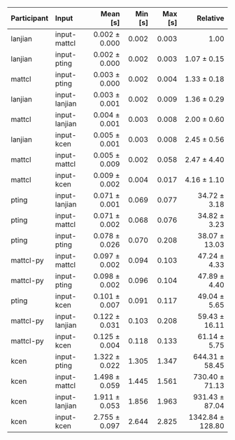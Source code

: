 | Participant | Input | Mean [s] | Min [s] | Max [s] | Relative |
|:---|:---|---:|---:|---:|---:|
| lanjian | input-mattcl | 0.002 ± 0.000 | 0.002 | 0.003 | 1.00 |
| lanjian | input-pting | 0.002 ± 0.000 | 0.002 | 0.003 | 1.07 ± 0.15 |
| mattcl | input-pting | 0.003 ± 0.000 | 0.002 | 0.004 | 1.33 ± 0.18 |
| lanjian | input-lanjian | 0.003 ± 0.001 | 0.002 | 0.009 | 1.36 ± 0.29 |
| mattcl | input-lanjian | 0.004 ± 0.001 | 0.003 | 0.008 | 2.00 ± 0.60 |
| lanjian | input-kcen | 0.005 ± 0.001 | 0.003 | 0.008 | 2.45 ± 0.56 |
| mattcl | input-mattcl | 0.005 ± 0.009 | 0.002 | 0.058 | 2.47 ± 4.40 |
| mattcl | input-kcen | 0.009 ± 0.002 | 0.004 | 0.017 | 4.16 ± 1.10 |
| pting | input-lanjian | 0.071 ± 0.001 | 0.069 | 0.077 | 34.72 ± 3.18 |
| pting | input-mattcl | 0.071 ± 0.002 | 0.068 | 0.076 | 34.82 ± 3.23 |
| pting | input-pting | 0.078 ± 0.026 | 0.070 | 0.208 | 38.07 ± 13.03 |
| mattcl-py | input-mattcl | 0.097 ± 0.002 | 0.094 | 0.103 | 47.24 ± 4.33 |
| mattcl-py | input-pting | 0.098 ± 0.002 | 0.096 | 0.104 | 47.89 ± 4.40 |
| pting | input-kcen | 0.101 ± 0.007 | 0.091 | 0.117 | 49.04 ± 5.65 |
| mattcl-py | input-lanjian | 0.122 ± 0.031 | 0.103 | 0.208 | 59.43 ± 16.11 |
| mattcl-py | input-kcen | 0.125 ± 0.004 | 0.118 | 0.133 | 61.14 ± 5.75 |
| kcen | input-pting | 1.322 ± 0.022 | 1.305 | 1.347 | 644.31 ± 58.45 |
| kcen | input-mattcl | 1.498 ± 0.059 | 1.445 | 1.561 | 730.40 ± 71.13 |
| kcen | input-lanjian | 1.911 ± 0.053 | 1.856 | 1.963 | 931.43 ± 87.04 |
| kcen | input-kcen | 2.755 ± 0.097 | 2.644 | 2.825 | 1342.84 ± 128.80 |
